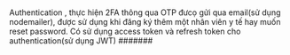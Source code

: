 #####
Authentication , thực hiện 2FA thông qua OTP đưcọ gửi qua email(sử dụng nodemailer), được sử dụng khi đăng ký thêm một nhân viên y 
tế hay muốn reset password. Có sử dụng access token và refresh token cho authentication(sử dụng JWT)
#######
